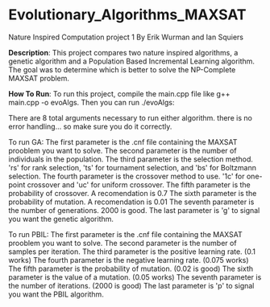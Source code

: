 # Evolutionary_Algorithms_MAXSAT
Nature Inspired Computation project 1
By Erik Wurman and Ian Squiers

__Description__:
This project compares two nature inspired algorithms, a genetic algorithm and a Population Based Incremental Learning algorithm. The goal was to determine which is better to solve the NP-Complete MAXSAT problem.

__How To Run__:
To run this project, compile the main.cpp file like g++ main.cpp -o evoAlgs. Then you can run ./evoAlgs:

There are 8 total arguments necessary to run either algorithm. there is no error handling... so make sure you do it correctly.

To run GA:
    The first parameter is the .cnf file containing the MAXSAT prooblem you want to solve.
    The second parameter is the number of individuals in the population.
    The third parameter is the selection method. 'rs' for rank selection, 'ts' for tournament selection, and 'bs' for Boltzmann selection.
    The fourth parameter is the crossover method to use. '1c' for one-point crossover and 'uc' for uniform crossover.
    The fifth parameter is the probability of crossover. A recomendation is 0.7
    The sixth parameter is the probability of mutation. A recomendation is 0.01
    The seventh parameter is the number of generations. 2000 is good.
    The last parameter is 'g' to signal you want the genetic algorithm.


To run PBIL: 
    The first parameter is the .cnf file containing the MAXSAT prooblem you want to solve.
    The second parameter is the number of samples per iteration.
    The third parameter is the positive learning rate. (0.1 works) 
    The fourth parameter is the negative learning rate. (0.075 works) 
    The fifth parameter is the probability of mutation. (0.02 is good)
    The sixth parameter is the value of a mutation. (0.05 works) 
    The seventh parameter is the number of iterations. (2000 is good)
    The last parameter is 'p' to signal you want the PBIL algorithm.
